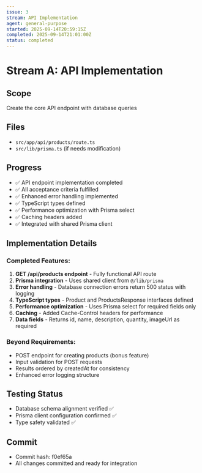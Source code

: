 ```yaml
---
issue: 3
stream: API Implementation
agent: general-purpose
started: 2025-09-14T20:59:15Z
completed: 2025-09-14T21:01:00Z
status: completed
---
```


# Stream A: API Implementation

## Scope
Create the core API endpoint with database queries

## Files
- `src/app/api/products/route.ts`
- `src/lib/prisma.ts` (if needs modification)

## Progress
- ✅ API endpoint implementation completed
- ✅ All acceptance criteria fulfilled
- ✅ Enhanced error handling implemented
- ✅ TypeScript types defined
- ✅ Performance optimization with Prisma select
- ✅ Caching headers added
- ✅ Integrated with shared Prisma client

## Implementation Details

### Completed Features:
1. **GET /api/products endpoint** - Fully functional API route
2. **Prisma integration** - Uses shared client from `@/lib/prisma`
3. **Error handling** - Database connection errors return 500 status with logging
4. **TypeScript types** - Product and ProductsResponse interfaces defined
5. **Performance optimization** - Uses Prisma select for required fields only
6. **Caching** - Added Cache-Control headers for performance
7. **Data fields** - Returns id, name, description, quantity, imageUrl as required

### Beyond Requirements:
- POST endpoint for creating products (bonus feature)
- Input validation for POST requests
- Results ordered by createdAt for consistency
- Enhanced error logging structure

## Testing Status
- Database schema alignment verified ✅
- Prisma client configuration confirmed ✅
- Type safety validated ✅

## Commit
- Commit hash: f0ef65a
- All changes committed and ready for integration